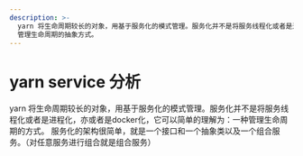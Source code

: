 ```yaml
---
description: >-
  yarn 将生命周期较长的对象，用基于服务化的模式管理。服务化并不是将服务线程化或者是进程化，亦或者是docker化，它可以简单的理解为一种
  管理生命周期的抽象方式。
---
```


# yarn service 分析

yarn 将生命周期较长的对象，用基于服务化的模式管理。服务化并不是将服务线程化或者是进程化，亦或者是docker化，它可以简单的理解为：一种管理生命周期的方式。 服务化的架构很简单，就是一个接口和一个抽象类以及一个组合服务。（对任意服务进行组合就是组合服务）

